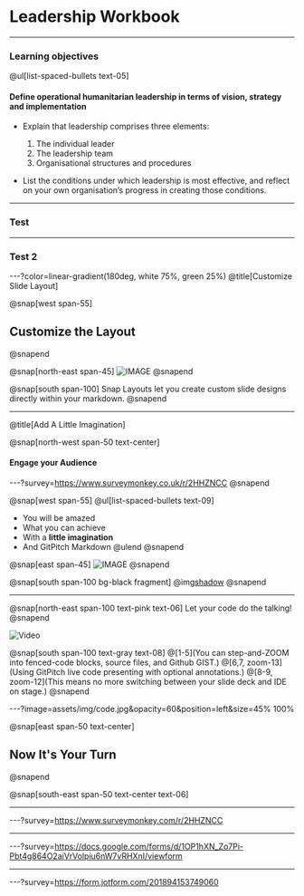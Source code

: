 # Leadership **Workbook**

---

### Learning objectives
@ul[list-spaced-bullets text-05]
#### Define operational humanitarian leadership in terms of vision, strategy and implementation  
  
- Explain that leadership comprises three elements:
    1.	The individual leader
    2.	The leadership team
    3.	Organisational structures and procedures  
  
- List the conditions under which leadership is most effective, and reflect on your own organisation’s progress in creating those conditions.

---

### Test

---


### Test 2

---?color=linear-gradient(180deg, white 75%, green 25%)
@title[Customize Slide Layout]

@snap[west span-55]
## Customize the Layout
@snapend

@snap[north-east span-45]
![IMAGE](assets/img/presentation.png)
@snapend

@snap[south span-100]
Snap Layouts let you create custom slide designs directly within your markdown.
@snapend

---
@title[Add A Little Imagination]

@snap[north-west span-50 text-center]
#### Engage your Audience
---?survey=https://www.surveymonkey.co.uk/r/2HHZNCC
@snapend

@snap[west span-55]
@ul[list-spaced-bullets text-09]
- You will be amazed
- What you can achieve
- With a **little imagination**
- And GitPitch Markdown
@ulend
@snapend

@snap[east span-45]
![IMAGE](assets/img/conference.png)
@snapend

@snap[south span-100 bg-black fragment]
@img[shadow](assets/img/conference.png)
@snapend

---

@snap[north-east span-100 text-pink text-06]
Let your code do the talking!
@snapend

![Video](https://www.youtube.com/embed/1U2gngDxFkc)

@snap[south span-100 text-gray text-08]
@[1-5](You can step-and-ZOOM into fenced-code blocks, source files, and Github GIST.)
@[6,7, zoom-13](Using GitPitch live code presenting with optional annotations.)
@[8-9, zoom-12](This means no more switching between your slide deck and IDE on stage.)
@snapend


---?image=assets/img/code.jpg&opacity=60&position=left&size=45% 100%

@snap[east span-50 text-center]
## Now It's **Your** Turn
@snapend

@snap[south-east span-50 text-center text-06]


---

---?survey=https://www.surveymonkey.com/r/2HHZNCC

----

---?survey=https://docs.google.com/forms/d/1OP1hXN_Zo7Pi-Pbt4g864O2aiVrVolpiu6nW7vRHXnI/viewform

---

---?survey=https://form.jotform.com/201894153749060